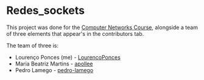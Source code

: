 # Redes_sockets

This project was done for the [Computer Networks Course](https://fenix.tecnico.ulisboa.pt/disciplinas/RC45179577/2019-2020/1-semestre), alongside a team of three elements that appear's in the contributors tab. 

The team of three is:
 * Lourenço Ponces (me) - [LourencoPonces](https://github.com/LourencoPonces)
 * Maria Beatriz Martins - [apollee](https://github.com/apolle)
 * Pedro Lamego - [pedro-lamego](https://github.com/pedro-lamego)
